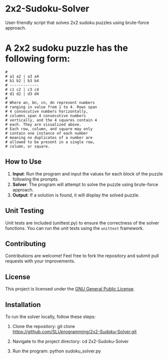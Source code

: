 # 2x2-Sudoku-Solver
  User-friendly script that solves 2x2 sudoku puzzles using brute-force approach.

# A 2x2 sudoku puzzle has the following form:
    #       
    # a1 a2 | a3 a4
    # b1 b2 | b3 b4
    # -------------      
    # c1 c2 | c3 c4
    # d1 d2 | d3 d4
    #
    # Where an, bn, cn, dn represent numbers
    # ranging in value from 1 to 4. Rows span 
    # 4 consecutive numbers horizontally, 
    # columns span 4 consecutive numbers 
    # vertically, and the 4 squares contain 4
    # each. They are visualized above.
    # Each row, column, and square may only
    # contain one instance of each number
    # meaning no duplicates of a number are 
    # allowed to be present in a single row,
    # column, or square.

## How to Use
  1. **Input**: Run the program and input the values for each block of the puzzle following the prompts.
  2. **Solver**: The program will attempt to solve the puzzle using brute-force approach.
  3. **Output**: If a solution is found, it will display the solved puzzle.

## Unit Testing
Unit tests are included (unittest.py) to ensure the correctness of the solver functions. You can run the unit tests using the `unittest` framework.

## Contributing
Contributions are welcome! Feel free to fork the repository and submit pull requests with your improvements.

## License
This project is licensed under the [GNU General Public License](LICENSE.txt).

## Installation
To run the solver locally, follow these steps:

  1. Clone the repository:
  git clone https://github.com/SLUprogramming/2x2-Sudoku-Solver.git

  2. Navigate to the project directory:
  cd 2x2-Sudoku-Solver

  3. Run the program:
  python sudoku_solver.py
